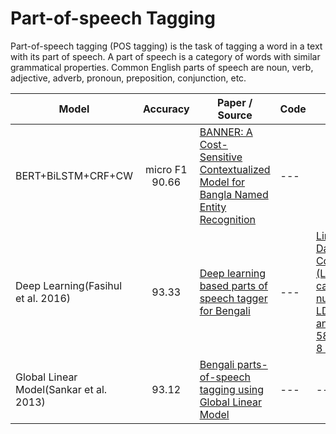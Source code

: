 
# Part-of-speech Tagging
Part-of-speech tagging (POS tagging) is the task of tagging a word in a text with its part of speech.
A part of speech is a category of words with similar grammatical properties. Common English
parts of speech are noun, verb, adjective, adverb, pronoun, preposition, conjunction, etc.

| Model           | Accuracy  |  Paper / Source | Code | Datasets|
| ------------- | :-----:| --- | --- | --- |
| BERT+BiLSTM+CRF+CW | micro F1 90.66 | [BANNER: A Cost-Sensitive Contextualized Model for Bangla Named Entity Recognition](https://ieeexplore.ieee.org/stamp/stamp.jsp?tp=&arnumber=9044317) | --- |  |
| Deep Learning(Fasihul et al. 2016) | 93.33 | [Deep learning based parts of speech tagger for Bengali](https://ieeexplore.ieee.org/abstract/document/7760098) | --- | [Linguistic Data Consortium (LDC) catalog number LDC2010T16 and ISBN 1-58563-561-8 corpus](https://catalog.ldc.upenn.edu/LDC2010T16)
| Global Linear Model(Sankar et al. 2013) | 93.12 | [Bengali parts-of-speech tagging using Global Linear Model](https://ieeexplore.ieee.org/abstract/document/6726132) | --- | --- | 
